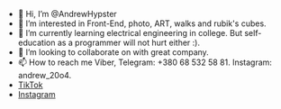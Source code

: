 - 👋 Hi, I’m @AndrewHypster
- 👀 I’m interested in Front-End, photo, ART, walks and rubik's cubes.
- 🌱 I’m currently learning electrical engineering in college. But self-education as a programmer will not hurt either :).
- 💞️ I’m looking to collaborate on with great company.
- 📫 How to reach me Viber, Telegram: +380 68 532 58 81. Instagram: andrew_20o4.
- [TikTok](https://www.tiktok.com/@andrew._.1503)
- [Instagram](https://www.instagram.com/andrew_20o4/)

<!---
AndrewHypster/AndrewHypster is a ✨ special ✨ repository because its `README.md` (this file) appears on your GitHub profile.
You can click the Preview link to take a look at your changes.
--->
